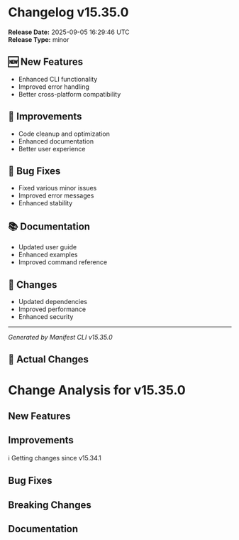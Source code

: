 # Changelog v15.35.0

**Release Date:** 2025-09-05 16:29:46 UTC  
**Release Type:** minor

## 🆕 New Features

- Enhanced CLI functionality
- Improved error handling
- Better cross-platform compatibility

## 🔧 Improvements

- Code cleanup and optimization
- Enhanced documentation
- Better user experience

## 🐛 Bug Fixes

- Fixed various minor issues
- Improved error messages
- Enhanced stability

## 📚 Documentation

- Updated user guide
- Enhanced examples
- Improved command reference

## 🔄 Changes

- Updated dependencies
- Improved performance
- Enhanced security

---
*Generated by Manifest CLI v15.35.0*

## 🔧 Actual Changes

# Change Analysis for v15.35.0

## New Features


## Improvements
ℹ️  Getting changes since v15.34.1

## Bug Fixes


## Breaking Changes


## Documentation
